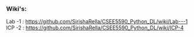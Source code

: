 ### Wiki's:
Lab -1 : https://github.com/SirishaRella/CSEE5590_Python_DL/wiki/Lab---1
ICP -2 : https://github.com/SirishaRella/CSEE5590_Python_DL/wiki/ICP-4
